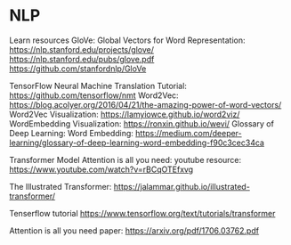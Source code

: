 # NLP
Learn resources
GloVe: Global Vectors for Word Representation: 
https://nlp.stanford.edu/projects/glove/
https://nlp.stanford.edu/pubs/glove.pdf
https://github.com/stanfordnlp/GloVe

TensorFlow Neural Machine Translation Tutorial:
https://github.com/tensorflow/nmt
Word2Vec:
https://blog.acolyer.org/2016/04/21/the-amazing-power-of-word-vectors/
Word2Vec Visualization:
https://lamyiowce.github.io/word2viz/
WordEmbedding Visualization:
https://ronxin.github.io/wevi/
Glossary of Deep Learning: Word Embedding:
https://medium.com/deeper-learning/glossary-of-deep-learning-word-embedding-f90c3cec34ca

Transformer Model
Attention is all you need: youtube resource: 
https://www.youtube.com/watch?v=rBCqOTEfxvg

The Illustrated Transformer:
https://jalammar.github.io/illustrated-transformer/  

Tenserflow tutorial
https://www.tensorflow.org/text/tutorials/transformer

Attention is all you need paper:
https://arxiv.org/pdf/1706.03762.pdf
